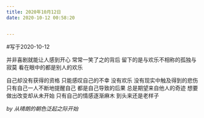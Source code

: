 ```yaml
---
title: 2020年10月12日
date: 2020-10-12 00:58:20


---
```


#写于2020-10-12

并非喜剧就能让人感到开心
常常一笑了之的背后
留下的是与欢乐不相称的孤独与寂莫
看在眼中的都是别人的欢乐
<!--more-->
自己却没有获得的资格
只能感叹自己的不幸
没有欢乐
没有现实中触及得到的悲伤
只有自己一人不断地提醒自己
都是自己导致的后果
总是期望来自他人的奇迹
想要做出改变却从未开始
只有自己的情感逐渐麻木
到头来还是老样子

*by 从晴朗的朝色泛起之际开始*
